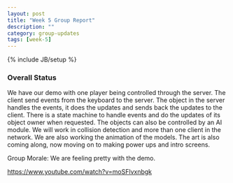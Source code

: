 ```yaml
---
layout: post
title: "Week 5 Group Report"
description: ""
category: group-updates
tags: [week-5]
---
```

{% include JB/setup %}


### Overall Status

We have our demo with one player being controlled through the server. The client send events from the keyboard to the server. The object in the server handles the events, it does the updates and sends back the updates to the client. There is a state machine to handle events and do the updates of its object owner when requested. The objects can also be controlled by an AI module. We will work in collision detection and more than one client in the network. We are also working the animation of the models. The art is also coming along, now moving on to making power ups and intro screens.


Group Morale: We are feeling pretty with the demo.


https://www.youtube.com/watch?v=moSFlvxnbgk



